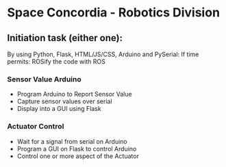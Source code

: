 # Space Concordia - Robotics Division

## Initiation task (either one):

By using Python, Flask, HTML/JS/CSS, Arduino and PySerial:
If time permits: ROSify the code with ROS

### Sensor Value Arduino
* Program Arduino to Report Sensor Value
* Capture sensor values over serial
* Display into a GUI using Flask

### Actuator Control
* Wait for a signal from serial on Arduino
* Program a GUI on Flask to control Arduino
* Control one or more aspect of the Actuator